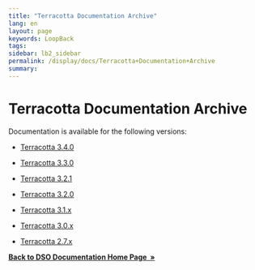 ```yaml
---
title: "Terracotta Documentation Archive"
lang: en
layout: page
keywords: LoopBack
tags:
sidebar: lb2_sidebar
permalink: /display/docs/Terracotta+Documentation+Archive
summary:
---
```


# Terracotta Documentation Archive

Documentation is available for the following versions:

*   [Terracotta 3.4.0](http://www.terracotta.org/confluence/display/docs34/Home)  

*   [Terracotta 3.3.0](http://www.terracotta.org/confluence/display/docs330/Home)  

*   [Terracotta 3.2.1](http://www.terracotta.org/confluence/display/docs321/Home)  

*   [Terracotta 3.2.0](http://www.terracotta.org/confluence/display/docs32/Home)  

*   [Terracotta 3.1.x](http://www.terracotta.org/confluence/display/docs31/Home)  

*   [Terracotta 3.0.x](http://www.terracotta.org/confluence/display/docs30/Home)  

*   [Terracotta 2.7.x](http://www.terracotta.org/confluence/display/docs27/Home)  

**[Back to DSO Documentation Home Page  »](http://www.terracotta.org/confluence/display/docs/Home)**